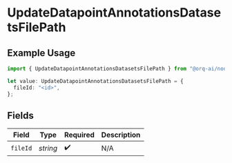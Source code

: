 # UpdateDatapointAnnotationsDatasetsFilePath

## Example Usage

```typescript
import { UpdateDatapointAnnotationsDatasetsFilePath } from "@orq-ai/node/models/operations";

let value: UpdateDatapointAnnotationsDatasetsFilePath = {
  fileId: "<id>",
};
```

## Fields

| Field              | Type               | Required           | Description        |
| ------------------ | ------------------ | ------------------ | ------------------ |
| `fileId`           | *string*           | :heavy_check_mark: | N/A                |